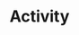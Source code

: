 ---
layout: redoc_page
title: 'Activity'
categories: api_docs
swagger: ../api_docs/Activity.yml
permalink: ../pages/api_explorer/Activity
ghPagesSiteName: /cloudv2-docs-site
---